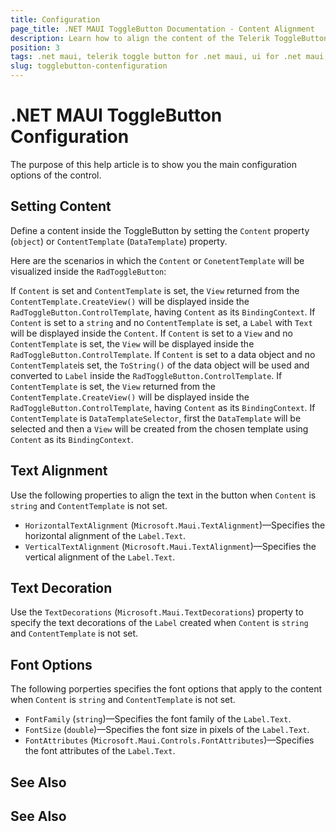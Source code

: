 ```yaml
---
title: Configuration
page_title: .NET MAUI ToggleButton Documentation - Content Alignment
description: Learn how to align the content of the Telerik ToggleButton for .NET MAUI horizontally or vertically.
position: 3
tags: .net maui, telerik toggle button for .net maui, ui for .net maui, toggle button, microsoft .net maui
slug: togglebutton-contenfiguration
---
```


# .NET MAUI ToggleButton Configuration

The purpose of this help article is to show you the main configuration options of the control.

## Setting Content

Define a content inside the ToggleButton by setting the `Content` property (`object`) or `ContentTemplate` (`DataTemplate`) property. 

Here are the scenarios in which the `Content` or `ConetentTemplate` will be visualized inside the `RadToggleButton`:

If `Content` is set and `ContentTemplate` is set, the `View` returned from the `ContentTemplate.CreateView()` will be displayed inside the `RadToggleButton.ControlTemplate`, having `Content` as its `BindingContext`. 
If `Content` is set to a `string` and no `ContentTemplate` is set, a `Label` with `Text` will be displayed inside the `Content`.
If `Content` is set to a `View` and no `ContentTemplate` is set, the `View` will be displayed inside the `RadToggleButton.ControlTemplate`.
If `Content` is set to a data object and no `ContentTemplate`is set, the `ToString()` of the data object will be used and converted to `Label` inside the `RadToggleButton.ControlTemplate`.
If `ContentTemplate` is set, the `View` returned from the `ContentTemplate.CreateView()` will be displayed inside the `RadToggleButton.ControlTemplate`, having `Content` as its `BindingContext`. 
If `ContentTemplate` is `DataTemplateSelector`, first the `DataTemplate` will be selected and then a `View` will be created from the chosen template using `Content` as its `BindingContext`.

## Text Alignment

Use the following properties to align the text in the button when `Content` is `string` and `ContentTemplate` is not set.

* `HorizontalTextAlignment` (`Microsoft.Maui.TextAlignment`)&mdash;Specifies the horizontal alignment of the `Label.Text`. 
* `VerticalTextAlignment` (`Microsoft.Maui.TextAlignment`)&mdash;Specifies the vertical alignment of the `Label.Text`.

## Text Decoration

Use the `TextDecorations` (`Microsoft.Maui.TextDecorations`) property to specify the text decorations of the `Label` created when `Content` is `string` and `ContentTemplate` is not set.

## Font Options

The following porperties specifies the font options that apply to the content when `Content` is `string` and `ContentTemplate` is not set.

* `FontFamily` (`string`)&mdash;Specifies the font family of the `Label.Text`.
* `FontSize` (`double`)&mdash;Specifies the font size in pixels of the `Label.Text`.
* `FontAttributes` (`Microsoft.Maui.Controls.FontAttributes`)&mdash;Specifies the font attributes of the `Label.Text`.

## See Also


## See Also
